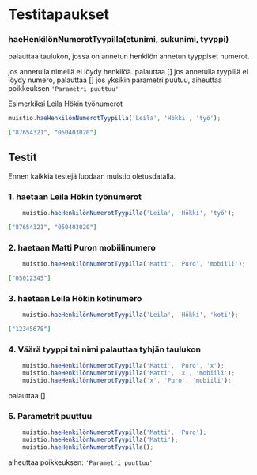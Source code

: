 # Testitapaukset

### **haeHenkilönNumerotTyypilla(etunimi, sukunimi, tyyppi)**

palauttaa taulukon, jossa on annetun henkilön annetun tyyppiset numerot.

jos annetulla nimellä ei löydy henkilöä. palauttaa []
jos annetulla tyypillä ei löydy numero, palauttaa []
jos yksikin parametri puutuu, aiheuttaa poikkeuksen `'Parametri puuttuu'`

Esimerkiksi Leila Hökin työnumerot

```js
muistio.haeHenkilönNumerotTyypilla('Leila', 'Hökki', 'työ');
```
```json
["87654321", "050403020"]
```

## Testit

Ennen kaikkia testejä luodaan muistio oletusdatalla.

### 1. haetaan Leila Hökin työnumerot

```js
    muistio.haeHenkilönNumerotTyypilla('Leila', 'Hökki', 'työ');
```

```json
["87654321", "050403020"]
```

### 2.  haetaan Matti Puron mobiilinumero

```js
    muistio.haeHenkilönNumerotTyypilla('Matti', 'Puro', 'mobiili');
```

```json
["05012345"]
```

### 3. haetaan Leila Hökin kotinumero

```js
    muistio.haeHenkilönNumerotTyypilla('Leila', 'Hökki', 'koti');
```

```json
["12345678"]
```

### 4. Väärä tyyppi tai nimi palauttaa tyhjän taulukon

```js
    muistio.haeHenkilönNumerotTyypilla('Matti', 'Puro', 'x');
    muistio.haeHenkilönNumerotTyypilla('Matti', 'x', 'mobiili');
    muistio.haeHenkilönNumerotTyypilla('x', 'Puro', 'mobiili');
```
palauttaa []

### 5. Parametrit puuttuu
```js
    muistio.haeHenkilönNumerotTyypilla('Matti', 'Puro');
    muistio.haeHenkilönNumerotTyypilla('Matti');
    muistio.haeHenkilönNumerotTyypilla();
```

aiheuttaa poikkeuksen:  `'Parametri puuttuu'`